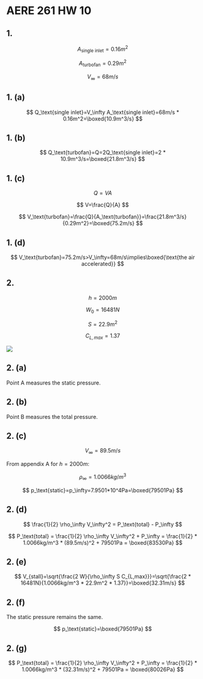 # AERE 261 HW 10

## 1.

$$
A_\text{single inlet}=0.16m^2
$$

$$
A_\text{turbofan}=0.29m^2
$$

$$
V_\infty=68m/s
$$

## 1. (a)

$$
Q_\text{single inlet}=V_\infty A_\text{single inlet}=68m/s * 0.16m^2=\boxed{10.9m^3/s}
$$

## 1. (b)

$$
Q_\text{turbofan}=Q=2Q_\text{single inlet}=2 * 10.9m^3/s=\boxed{21.8m^3/s}
$$

## 1. (c)

$$
Q=VA
$$

$$
V=\frac{Q}{A}
$$

$$
V_\text{turbofan}=\frac{Q}{A_\text{turbofan}}=\frac{21.8m^3/s}{0.29m^2}=\boxed{75.2m/s}
$$

## 1. (d)

$$
V_\text{turbofan}=75.2m/s>V_\infty=68m/s\implies\boxed{\text{the air accelerated}}
$$

## 2.

$$
h=2000m
$$

$$
W_0=16481N
$$

$$
S=22.9m^2
$$

$$
C_{L,max}=1.37
$$

![](https://i.imgur.com/Qybdcsm.png)

## 2. (a)

Point A measures the static pressure.

## 2. (b)

Point B measures the total pressure.

## 2. (c)

$$
V_\infty=89.5m/s
$$

From appendix A for $h=2000m$:

$$
\rho_\infty=1.0066kg/m^3
$$

$$
p_\text{static}=p_\infty=7.9501*10^4Pa=\boxed{79501Pa}
$$

## 2. (d)

$$
\frac{1}{2} \rho_\infty V_\infty^2 = P_\text{total} - P_\infty
$$

$$
P_\text{total} = \frac{1}{2} \rho_\infty V_\infty^2 + P_\infty = \frac{1}{2} * 1.0066kg/m^3 * (89.5m/s)^2 + 79501Pa = \boxed{83530Pa}
$$

## 2. (e)

$$
V_{stall}=\sqrt{\frac{2 W}{\rho_\infty S C_{L,max}}}=\sqrt{\frac{2 * 16481N}{1.0066kg/m^3 * 22.9m^2 * 1.37}}=\boxed{32.31m/s}
$$

## 2. (f)

The static pressure remains the same.

$$
p_\text{static}=\boxed{79501Pa}
$$

## 2. (g)

$$
P_\text{total} = \frac{1}{2} \rho_\infty V_\infty^2 + P_\infty = \frac{1}{2} * 1.0066kg/m^3 * (32.31m/s)^2 + 79501Pa = \boxed{80026Pa}
$$
